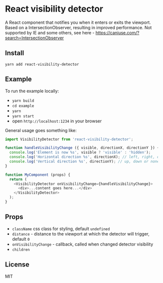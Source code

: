 # React visibility detector

A React component that notifies you when it enters or exits the viewport.
Based on a IntersectionObserver, resulting in improved performance.
Not supported by IE and some others, see here - https://caniuse.com/?search=IntersectionObserver

Install
----

`yarn add react-visibility-detector`

Example
----

To run the example locally:

- `yarn build`
- `cd example`
- `yarn`
- `yarn start`
- open `http://localhost:1234` in your browser

General usage goes something like:

```js
import VisibilityDetector from 'react-visibility-detector';

function handleVisibilityChange ({ visible, directionX, directionY }) {
  console.log('Element is now %s', visible ? 'visible' : 'hidden');
  console.log('Horizontal direction %s', directionX); // left, right, or none if no changed or initial
  console.log('Vertical direction %s', directionY); // up, down or none if no changed or initial
}

function MyComponent (props) {
  return (
    <VisibilityDetector onVisibilityChange={handleVisibilityChange}>
      <div>...content goes here...</div>
    </VisibilityDetector>
  );
}
```

Props
----

- `className` css class for styling, default `undefined`
- `distance` - distance to the viewport at which the detector will trigger, default `0`
- `onVisibilityChange` - callback, called when changed detector visibility
- `children`

License
----

MIT

